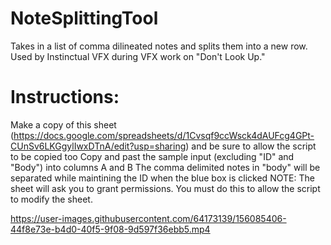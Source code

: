 # NoteSplittingTool
Takes in a list of comma dilineated notes and splits them into a new row. Used by Instinctual VFX during VFX work on "Don't Look Up."

# Instructions:

Make a copy of this sheet (https://docs.google.com/spreadsheets/d/1Cvsqf9ccWsck4dAUFcg4GPt-CUnSv6LKGgylIwxDTnA/edit?usp=sharing) and be sure to allow the script to be copied too
Copy and past the sample input (excluding "ID" and "Body") into columns A and B
The comma delimited notes in "body" will be separated while maintining the ID when the blue box is clicked
NOTE: The sheet will ask you to grant permissions. You  must do this to allow the script to modify the sheet.



https://user-images.githubusercontent.com/64173139/156085406-44f8e73e-b4d0-40f5-9f08-9d597f36ebb5.mp4

